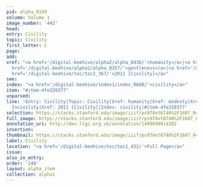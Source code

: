 ```yaml
---
pid: alpha_0149
volume: Volume 1
image_number: '442'
head: 
entry: Civility
topic: Civility
first_letter: C
page: 
add: 
xref: "<a href='/digital-beehive/alpha2/alpha_0436/'>humanity</a>|<a href='/digital-beehive/alpha3/alpha_0599/'>modesty</a>|<a
  href='/digital-beehive/alpha2/alpha_0357/'>gentleness</a>|<a href='/digital-beehive/alpha3/alpha_0466/'>Incivility</a>|<a
  href='/digital-beehive/toc/toc2_367/'>2011 [Civility]</a>"
see: 
index: "<a href='/digital-beehive/index1/index_0680/'>civility</a>"
item: "#item-4fe320377"
unparsed: 
line: 'Entry: Civility|Topic: Civility|Xref: humanity|Xref: modesty|Xref: gentleness|Xref:
  Incivility|Xref: 2011 [Civility]|Index: civility|#item-4fe320377'
selection: https://stacks.stanford.edu/image/iiif/ps974xt6740%2F1607_0441/843,2219,2999,609/full/0/default.jpg
full_image: https://stacks.stanford.edu/image/iiif/ps974xt6740%2F1607_0441/full/full/0/default.jpg
annotation_uri: http://dev.llgc.org.uk/annotation/1499699914382
insertion: 
thumbnail: https://stacks.stanford.edu/image/iiif/ps974xt6740%2F1607_0441/843,2219,600,180/250,/0/default.jpg
label: Civility
location: "<a href='/digital-beehive/toc/toc1_432/'>Full Page</a>"
issue: 
also_in_entry: 
order: '148'
layout: alpha_item
collection: alpha1
---
```

